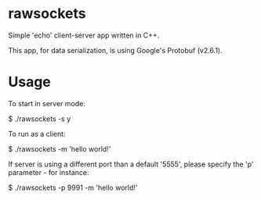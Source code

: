 rawsockets
==========

Simple 'echo' client-server app written in C++.

This app, for data serialization, is using Google's Protobuf (v2.6.1).

Usage
==========
To start in server mode:

$ ./rawsockets -s y

To run as a client:

$ ./rawsockets -m 'hello world!'

If server is using a different port than a default '5555', please specify the 'p' parameter - for instance:

$ ./rawsockets -p 9991 -m 'hello world!'

